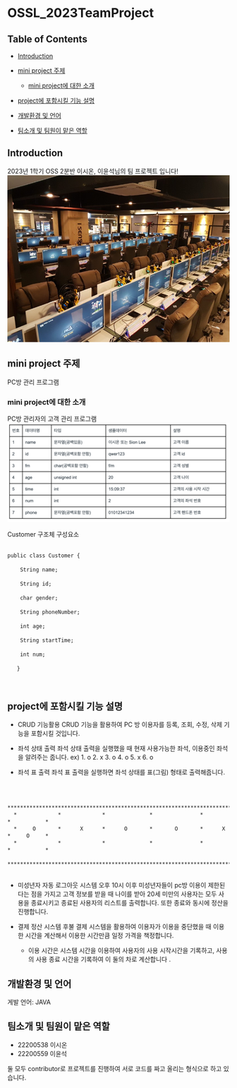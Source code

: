 # OSSL_2023TeamProject

## Table of Contents

- [Introduction](#introduction)
- [mini project 주제](#mini-project-주제)
  - [mini project에 대한 소개](#mini-project에-대한-소개)

- [project에 포함시킬 기능 설명](#project에-포함시킬-기능-설명)
- [개발환경 및 언어](#개발환경-및-언어)
- [팀소개 및 팀원이 맡은 역할](#팀소개-및-팀원이-맡은-역할)

## Introduction
2023년 1학기 OSS 2분반 이시온, 이윤석님의 팀 프로젝트 입니다!
![pc방](https://github.com/SionLee22200538/OSSL_2023TeamProject/blob/main/image/PCRoom.jpeg)


## mini project 주제
PC방 관리 프로그램

### mini project에 대한 소개
PC방 관리자의 고객 관리 프로그램
![dataType](https://github.com/SionLee22200538/OSSL_2023TeamProject/blob/main/image/dataType.png)

Customer 구조체 구성요소

<pre>
<code>
public class Customer {
    
    String name;
    
    String id;
    
    char gender;
    
    String phoneNumber;
    
    int age;
    
    String startTime;
    
    int num;
    
   }
 </code>
 </pre>

## project에 포함시킬 기능 설명
- CRUD 기능활용
  CRUD 기능을 활용하여 PC 방 이용자를 등록, 조회, 수정, 삭제 기능을 포함시킬 것입니다.
  
- 좌석 상태 출력
  좌석 상태 출력을 실행했을 때 현재 사용가능한 좌석, 이용중인 좌석을 알려주는 줍니다.
  ex) 1. o  2. x  3. o  4. o  5. x  6. o  
  
- 좌석 표 출력
  좌석 표 출력을 실행하면 좌석 상태를 표(그림) 형태로 출력해줍니다.
  
  
<pre>
<code>

  *************************************************************************************
  *             *             *              *               *            *           *
  *     O       *      X      *      O       *       O       *      X     *     O     *
  *             *             *              *               *            *           *
  *************************************************************************************
</code>
</pre>

  
  

- 미성년자 자동 로그아웃 시스템
  오후 10시 이후 미성년자들이 pc방 이용이 제한된다는 점을 가지고
  고객 정보를 받을 때 나이를 받아 20세 미만의 사용자는 모두 사용을 종료시키고 
  종료된 사용자의 리스트를 출력합니다.
  또한 종료와 동시에 정산을 진행합니다.
  
- 결제 정산 시스템
후불 결제 시스템을 활용하여 이용자가 이용을 중단했을 때 이용한 시간을 계산해서 이용한 시간만큼 일정 가격을 책정합니다.

  - 이용 시간은 시스템 시간을 이용하여 사용자의 사용 시작시간을 기록하고, 사용의 사용 종료 시간을 기록하여 이 둘의 차로 계산합니다 .
  




## 개발환경 및 언어
게발 언어: JAVA


## 팀소개 및 팀원이 맡은 역할

- 22200538 이시온
- 22200559 이윤석

둘 모두 contributor로 프로젝트를 진행하여 서로 코드를 짜고 올리는 형식으로 하고 있습니다.




